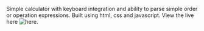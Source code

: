 Simple calculator with keyboard integration and ability to parse simple order or operation expressions. Built using html, css and javascript. View the live here ![here](https://spacebungalow.github.io/calculator/).
